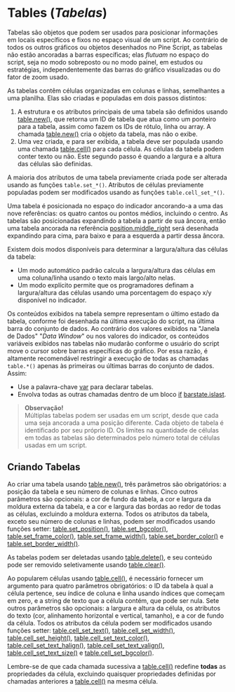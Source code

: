 
# Tables (_Tabelas_)

Tabelas são objetos que podem ser usados para posicionar informações em locais específicos e fixos no espaço visual de um script. Ao contrário de todos os outros gráficos ou objetos desenhados no Pine Script, as tabelas não estão ancoradas a barras específicas; elas _flutuam_ no espaço do script, seja no modo sobreposto ou no modo painel, em estudos ou estratégias, independentemente das barras do gráfico visualizadas ou do fator de zoom usado.

As tabelas contêm células organizadas em colunas e linhas, semelhantes a uma planilha. Elas são criadas e populadas em dois passos distintos:

1. A estrutura e os atributos principais de uma tabela são definidos usando [table.new()](https://br.tradingview.com/pine-script-reference/v5/#fun_table%7Bdot%7Dnew), que retorna um ID de tabela que atua como um ponteiro para a tabela, assim como fazem os IDs de rótulo, linha ou array. A chamada [table.new()](https://br.tradingview.com/pine-script-reference/v5/#fun_table%7Bdot%7Dnew) cria o objeto da tabela, mas não o exibe.
2. Uma vez criada, e para ser exibida, a tabela deve ser populada usando uma chamada [table.cell()](https://br.tradingview.com/pine-script-reference/v5/#fun_table%7Bdot%7Dcell) para cada célula. As células da tabela podem conter texto ou não. Este segundo passo é quando a largura e a altura das células são definidas.

A maioria dos atributos de uma tabela previamente criada pode ser alterada usando as funções `table.set_*()`. Atributos de células previamente populadas podem ser modificados usando as funções `table.cell_set_*()`.

Uma tabela é posicionada no espaço do indicador ancorando-a a uma das nove referências: os quatro cantos ou pontos médios, incluindo o centro. As tabelas são posicionadas expandindo a tabela a partir de sua âncora, então uma tabela ancorada na referência [position.middle_right](https://br.tradingview.com/pine-script-reference/v5/#const_position%7Bdot%7Dmiddle_right) será desenhada expandindo para cima, para baixo e para a esquerda a partir dessa âncora.

Existem dois modos disponíveis para determinar a largura/altura das células da tabela:

- Um modo automático padrão calcula a largura/altura das células em uma coluna/linha usando o texto mais largo/alto nelas.
- Um modo explícito permite que os programadores definam a largura/altura das células usando uma porcentagem do espaço x/y disponível no indicador.

Os conteúdos exibidos na tabela sempre representam o último estado da tabela, conforme foi desenhada na última execução do script, na última barra do conjunto de dados. Ao contrário dos valores exibidos na "Janela de Dados" "_Data Window_" ou nos valores do indicador, os conteúdos variáveis exibidos nas tabelas não mudarão conforme o usuário do script move o cursor sobre barras específicas do gráfico. Por essa razão, é altamente recomendável restringir a execução de todas as chamadas `table.*()` apenas às primeiras ou últimas barras do conjunto de dados. Assim:

- Use a palavra-chave [var](https://br.tradingview.com/pine-script-reference/v5/#kw_var) para declarar tabelas.
- Envolva todas as outras chamadas dentro de um bloco [if](https://br.tradingview.com/pine-script-reference/v5/#kw_if) [barstate.islast](https://br.tradingview.com/pine-script-reference/v5/#var_barstate%7Bdot%7Dislast).

> __Observação!__\
> Múltiplas tabelas podem ser usadas em um script, desde que cada uma seja ancorada a uma posição diferente. Cada objeto de tabela é identificado por seu próprio ID. Os limites na quantidade de células em todas as tabelas são determinados pelo número total de células usadas em um script.

## Criando Tabelas

Ao criar uma tabela usando [table.new()](https://br.tradingview.com/pine-script-reference/v5/#fun_table%7Bdot%7Dnew), três parâmetros são obrigatórios: a posição da tabela e seu número de colunas e linhas. Cinco outros parâmetros são opcionais: a cor de fundo da tabela, a cor e largura da moldura externa da tabela, e a cor e largura das bordas ao redor de todas as células, excluindo a moldura externa. Todos os atributos da tabela, exceto seu número de colunas e linhas, podem ser modificados usando funções setter: [table.set_position()](https://br.tradingview.com/pine-script-reference/v5/#fun_table%7Bdot%7Dset_position), [table.set_bgcolor()](https://br.tradingview.com/pine-script-reference/v5/#fun_table%7Bdot%7Dset_bgcolor), [table.set_frame_color()](https://br.tradingview.com/pine-script-reference/v5/#fun_table%7Bdot%7Dset_frame_color), [table.set_frame_width()](https://br.tradingview.com/pine-script-reference/v5/#fun_table%7Bdot%7Dset_frame_width), [table.set_border_color()](https://br.tradingview.com/pine-script-reference/v5/#fun_table%7Bdot%7Dset_border_color) e [table.set_border_width()](https://br.tradingview.com/pine-script-reference/v5/#fun_table%7Bdot%7Dset_border_width).

As tabelas podem ser deletadas usando [table.delete()](https://br.tradingview.com/pine-script-reference/v5/#fun_table%7Bdot%7Ddelete), e seu conteúdo pode ser removido seletivamente usando [table.clear()](https://br.tradingview.com/pine-script-reference/v5/#fun_table%7Bdot%7Dclear).

Ao popularem células usando [table.cell()](https://br.tradingview.com/pine-script-reference/v5/#fun_table%7Bdot%7Dcell), é necessário fornecer um argumento para quatro parâmetros obrigatórios: o ID da tabela à qual a célula pertence, seu índice de coluna e linha usando índices que começam em zero, e a string de texto que a célula contém, que pode ser nula. Sete outros parâmetros são opcionais: a largura e altura da célula, os atributos do texto (cor, alinhamento horizontal e vertical, tamanho), e a cor de fundo da célula. Todos os atributos da célula podem ser modificados usando funções setter: [table.cell_set_text()](https://br.tradingview.com/pine-script-reference/v5/#fun_table%7Bdot%7Dcell_set_text), [table.cell_set_width()](https://br.tradingview.com/pine-script-reference/v5/#fun_table%7Bdot%7Dcell_set_width), [table.cell_set_height()](https://br.tradingview.com/pine-script-reference/v5/#fun_table%7Bdot%7Dcell_set_height), [table.cell_set_text_color()](https://br.tradingview.com/pine-script-reference/v5/#fun_table%7Bdot%7Dcell_set_text_color), [table.cell_set_text_halign()](https://br.tradingview.com/pine-script-reference/v5/#fun_table%7Bdot%7Dcell_set_text_halign), [table.cell_set_text_valign()](https://br.tradingview.com/pine-script-reference/v5/#fun_table%7Bdot%7Dcell_set_text_valign), [table.cell_set_text_size()](https://br.tradingview.com/pine-script-reference/v5/#fun_table%7Bdot%7Dcell_set_text_size) e [table.cell_set_bgcolor()](https://br.tradingview.com/pine-script-reference/v5/#fun_table%7Bdot%7Dcell_set_bgcolor).

Lembre-se de que cada chamada sucessiva a [table.cell()](https://br.tradingview.com/pine-script-reference/v5/#fun_table%7Bdot%7Dcell) redefine __todas__ as propriedades da célula, excluindo quaisquer propriedades definidas por chamadas anteriores a [table.cell()](https://br.tradingview.com/pine-script-reference/v5/#fun_table%7Bdot%7Dcell) na mesma célula.

<!-- ### Colocando um Valor Único em uma Posição Fixa

O exemplo abaixo, colocará o valor do ATR no canto superior direito do gráfico. Primeiro, cria-se uma tabela de uma célula, depois popula-se essa célula:

```c
//@version=5
indicator("ATR", "", true)
// We use `var` to only initialize the table on the first bar.
var table atrDisplay = table.new(position.top_right, 1, 1)
// We call `ta.atr()` outside the `if` block so it executes on each bar.
myAtr = ta.atr(14)
if barstate.islast
    // We only populate the table on the last bar.
    table.cell(atrDisplay, 0, 0, str.tostring(myAtr))
```

![Colocando um valor único em uma posição fixa 01](./imgs/Tables-ATR-1.aAFiA0fe_Z1KtXS4.webp)

__Note que:__

- Usa-se a palavra-chave [var](https://br.tradingview.com/pine-script-reference/v5/#kw_var) ao criar a tabela com [table.new()](https://br.tradingview.com/pine-script-reference/v5/#fun_table%7Bdot%7Dnew).
- Popula-se a célula dentro de um bloco [if](https://br.tradingview.com/pine-script-reference/v5/#kw_if) [barstate.islast](https://br.tradingview.com/pine-script-reference/v5/#var_barstate%7Bdot%7Dislast) usando [table.cell()](https://br.tradingview.com/pine-script-reference/v5/#fun_table%7Bdot%7Dcell).
- Ao popular a célula, não se especifica a `largura` ou `altura`. A largura e altura da célula ajustar-se-ão automaticamente ao texto que contém.
- Invoca-se `ta.atr(14)` antes da entrada no bloco [if](https://br.tradingview.com/pine-script-reference/v5/#kw_if) para que seja avaliado em cada barra. Se fosse usado `str.tostring(ta.atr(14))` dentro do bloco [if](https://br.tradingview.com/pine-script-reference/v5/#kw_if), a função não teria sido avaliada corretamente porque seria chamada na última barra do conjunto de dados sem ter calculado os valores necessários das barras anteriores.

Segue sugestão para melhorias de usabilidade e estética do script:

```c
//@version=5
indicator("ATR", "", true)
atrPeriodInput = input.int(14,  "ATR period", minval = 1, tooltip = "Using a period of 1 yields True Range.")

var table atrDisplay = table.new(position.top_right, 1, 1, bgcolor = color.gray, frame_width = 2, frame_color = color.black)
myAtr = ta.atr(atrPeriodInput)
if barstate.islast
    table.cell(atrDisplay, 0, 0, str.tostring(myAtr, format.mintick), text_color = color.white)
```

![Colocando um valor único em uma posição fixa 02](./imgs/Tables-ATR-2.DwFmCnwy_Z1htA0D.webp)

__Note que:__

- Usou-se [table.new()](https://br.tradingview.com/pine-script-reference/v5/#fun_table%7Bdot%7Dnew) para definir uma cor de fundo, uma cor de moldura e sua largura.
- Ao popular a célula com [table.cell()](https://br.tradingview.com/pine-script-reference/v5/#fun_table%7Bdot%7Dcell), definiu-se o texto para ser exibido em branco.
- Passou-se [format.mintick](https://br.tradingview.com/pine-script-reference/v5/#const_format%7Bdot%7Dmintick) como um segundo argumento para a função [str.tostring()](https://br.tradingview.com/pine-script-reference/v5/#fun_str%7Bdot%7Dtostring) para restringir a precisão do ATR à precisão do tick do gráfico.
- Agora usa-se uma entrada para permitir que o usuário do script especifique o período do ATR. A entrada também inclui uma dica de ferramenta, que o usuário pode ver ao passar o mouse sobre o ícone "i" na aba "Configurações/Entradas" "_Settings/Inputs_" do script. -->
